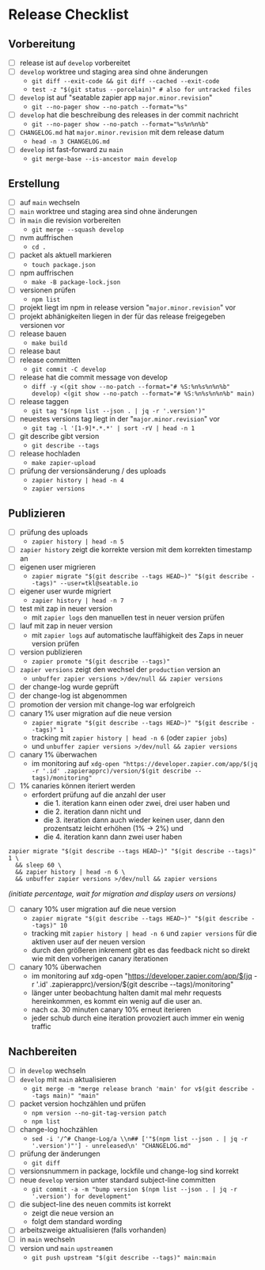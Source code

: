 # Release Checklist

## Vorbereitung

* [ ] release ist auf `develop` vorbereitet
* [ ] `develop` worktree und staging area sind ohne änderungen
  * `git diff --exit-code && git diff --cached --exit-code`
  * `test -z "$(git status --porcelain)" # also for untracked files`
* [ ] `develop` ist auf "seatable zapier app `major.minor.revision`"
  * `git --no-pager show --no-patch --format="%s"`
* [ ] `develop` hat die beschreibung des releases in der commit nachricht
  * `git --no-pager show --no-patch --format="%s%n%n%b"`
* [ ] `CHANGELOG.md` hat `major.minor.revision` mit dem release datum
  * `head -n 3 CHANGELOG.md`
* [ ] `develop` ist fast-forward zu `main`
  * `git merge-base --is-ancestor main develop`

## Erstellung

* [ ] auf `main` wechseln
* [ ] `main` worktree und staging area sind ohne änderungen
* [ ] in `main` die revision vorbereiten
  * `git merge --squash develop`
* [ ] nvm auffrischen
  * `cd .`
* [ ] packet als aktuell markieren
  * `touch package.json`
* [ ] npm auffrischen
  * `make -B package-lock.json`
* [ ] versionen prüfen
  * `npm list`
* [ ] projekt liegt im npm in release version "`major.minor.revision`" vor
* [ ] projekt abhänigkeiten liegen in der für das release freigegeben versionen vor
* [ ] release bauen
  * `make build`
* [ ] release baut
* [ ] release committen
  * `git commit -C develop`
* [ ] release hat die commit message von develop
  * `diff -y <(git show --no-patch --format="# %S:%n%s%n%n%b" develop) <(git show --no-patch --format="# %S:%n%s%n%n%b" main)`
* [ ] release taggen
  * `git tag "$(npm list --json . | jq -r '.version')"`
* [ ] neuestes versions tag liegt in der "`major.minor.revision`" vor
  * `git tag -l '[1-9]*.*.*' | sort -rV | head -n 1`
* [ ] git describe gibt version
  * `git describe --tags`
* [ ] release hochladen
  * `make zapier-upload`
* [ ] prüfung der versionsänderung / des uploads
  * `zapier history | head -n 4`
  * `zapier versions`

## Publizieren

* [ ] prüfung des uploads
  * `zapier history | head -n 5`
* [ ] `zapier history` zeigt die korrekte version mit dem korrekten timestamp an
* [ ] eigenen user migrieren
  * `zapier migrate "$(git describe --tags HEAD~)" "$(git describe --tags)" --user=tkl@seatable.io`
* [ ] eigener user wurde migriert
  * `zapier history | head -n 7`
* [ ] test mit zap in neuer version
  * mit `zapier logs` den manuellen test in neuer version prüfen
* [ ] lauf mit zap in neuer version
  * mit `zapier logs` auf automatische lauffähigkeit des Zaps in neuer version prüfen
* [ ] version publizieren
  * `zapier promote "$(git describe --tags)"`
* [ ] `zapier versions` zeigt den wechsel der `production` version an
  * `unbuffer zapier versions >/dev/null && zapier versions`
* [ ] der change-log wurde geprüft
* [ ] der change-log ist abgenommen
* [ ] promotion der version mit change-log war erfolgreich
* [ ] canary 1% user migration auf die neue version
  * `zapier migrate "$(git describe --tags HEAD~)" "$(git describe --tags)" 1`
  * tracking mit `zapier history | head -n 6` (oder `zapier jobs`)
  * und `unbuffer zapier versions >/dev/null && zapier versions`
* [ ] canary 1% überwachen
  * im monitoring auf `xdg-open "https://developer.zapier.com/app/$(jq -r '.id' .zapierapprc)/version/$(git describe --tags)/monitoring"`
* [ ] 1% canaries können iteriert werden
  * erfordert prüfung auf die anzahl der user
    * die 1. iteration kann einen oder zwei, drei user haben und
    * die 2. iteration dann nicht und
    * die 3. iteration dann auch wieder keinen user, dann den prozentsatz leicht erhöhen (1% -> 2%) und
    * die 4. iteration kann dann zwei user haben

~~~shell
zapier migrate "$(git describe --tags HEAD~)" "$(git describe --tags)" 1 \
  && sleep 60 \
  && zapier history | head -n 6 \
  && unbuffer zapier versions >/dev/null && zapier versions
~~~
_(initiate percentage, wait for migration and display users on versions)_

* [ ] canary 10% user migration auf die neue version
  * `zapier migrate "$(git describe --tags HEAD~)" "$(git describe --tags)" 10`
  * tracking mit `zapier history | head -n 6` und `zapier versions` für die aktiven user auf der neuen version
  * durch den größeren inkrement gibt es das feedback nicht so direkt wie mit den vorherigen canary iterationen
* [ ] canary 10% überwachen
  * im monitoring auf xdg-open "https://developer.zapier.com/app/$(jq -r '.id' .zapierapprc)/version/$(git describe --tags)/monitoring"
  * länger unter beobachtung halten damit mal mehr requests hereinkommen, es kommt ein wenig auf die user an.
  * nach ca. 30 minuten canary 10% erneut iterieren
  * jeder schub durch eine iteration provoziert auch immer ein wenig traffic


## Nachbereiten

* [ ] in `develop` wechseln
* [ ] `develop` mit `main` aktualisieren
  * `git merge -m "merge release branch 'main' for v$(git describe --tags main)" "main"`
* [ ] packet version hochzählen und prüfen
  * `npm version --no-git-tag-version patch`
  * `npm list`
* [ ] change-log hochzählen
  * `sed -i '/^# Change-Log/a \\n## ['"$(npm list --json . | jq -r '.version')"'] - unreleased\n' "CHANGELOG.md"`
* [ ] prüfung der änderungen
  * `git diff`
* [ ] versionsnummern in package, lockfile und change-log sind korrekt
* [ ] neue `develop` version unter standard subject-line committen
  * `git commit -a -m "bump version $(npm list --json . | jq -r '.version') for development"`
* [ ] die subject-line des neuen commits ist korrekt
  * zeigt die neue version an
  * folgt dem standard wording
* [ ] arbeitszweige aktualisieren (falls vorhanden)
* [ ] in `main` wechseln
* [ ] version und `main` `upstream`en
  * `git push upstream "$(git describe --tags)" main:main`

